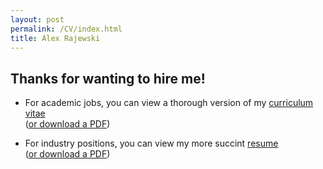 ```yaml
---
layout: post
permalink: /CV/index.html
title: Alex Rajewski
---
```


## Thanks for wanting to hire me! 

- For academic jobs, you can view a thorough version of my [curriculum vitae](https://rawcdn.githack.com/rajewski/Resume/5416d52ee6d0ce6f5267477fc94b808a96c444ee/cv.html) <br>([or download a PDF](https://github.com/rajewski/Resume/raw/main/cv.pdf))

- For industry positions, you can view my more succint [resume](https://rawcdn.githack.com/rajewski/Resume/5416d52ee6d0ce6f5267477fc94b808a96c444ee/resume.html) <br>([or download a PDF](https://github.com/rajewski/Resume/raw/main/resume.pdf))







